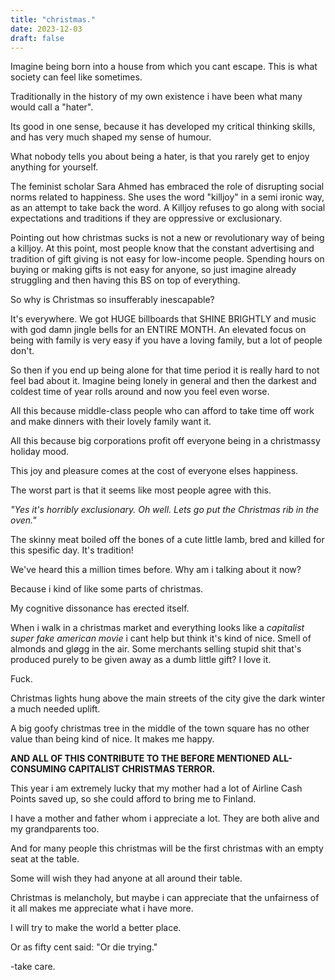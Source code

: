 ```yaml
---
title: "christmas."
date: 2023-12-03
draft: false
---
```


Imagine being born into a house from which you cant escape. This is what society can feel like sometimes.

Traditionally in the history of my own existence i have been what many would call a "hater".

Its good in one sense, because it has developed my critical thinking skills, and has very much shaped my sense of humour.

What nobody tells you about being a hater, is that you rarely get to enjoy anything for yourself.

The feminist scholar Sara Ahmed has embraced the role of disrupting social norms related to happiness. She uses the word "killjoy" in a semi ironic way, as an attempt to take back the word. A Killjoy refuses to go along with social expectations and traditions if they are oppressive or exclusionary.

Pointing out how christmas sucks is not a new or revolutionary way of being a killjoy. At this point, most people know that the constant advertising and tradition of gift giving is not easy for low-income people. Spending hours on buying or making gifts is not easy for anyone, so just imagine already struggling and then having this BS on top of everything.

So why is Christmas so insufferably inescapable?

It's everywhere. We got HUGE billboards that SHINE BRIGHTLY and music with god damn jingle bells for an ENTIRE MONTH. An elevated focus on being with family is very easy if you have a loving family, but a lot of people don't. 

So then if you end up being alone for that time period it is really hard to not feel bad about it. Imagine being lonely in general and then the darkest and coldest time of year rolls around and now you feel even worse.

All this because middle-class people who can afford to take time off work and make dinners with their lovely family want it.

All this because big corporations profit off everyone being in a christmassy holiday mood.

This joy and pleasure comes at the cost of everyone elses happiness.

The worst part is that it seems like most people agree with this.

*"Yes it's horribly exclusionary. Oh well. Lets go put the Christmas rib in the oven."*

The skinny meat boiled off the bones of a cute little lamb, bred and killed for this spesific day. It's tradition!

We've heard this a million times before. Why am i talking about it now?

Because i kind of like some parts of christmas.

My cognitive dissonance has erected itself.

When i walk in a christmas market and everything looks like a *capitalist super fake american movie* i cant help but think it's kind of nice. Smell of almonds and gløgg in the air. Some merchants selling stupid shit that's produced purely to be given away as a dumb little gift? I love it.

Fuck.

Christmas lights hung above the main streets of the city give the dark winter a much needed uplift.

A big goofy christmas tree in the middle of the town square has no other value than being kind of nice. It makes me happy.

**AND ALL OF THIS CONTRIBUTE TO THE BEFORE MENTIONED ALL-CONSUMING CAPITALIST CHRISTMAS TERROR.**

This year i am extremely lucky that my mother had a lot of Airline Cash Points saved up, so she could afford to bring me to Finland.

I have a mother and father whom i appreciate a lot. They are both alive and my grandparents too.

And for many people this christmas will be the first christmas with an empty seat at the table.

Some will wish they had anyone at all around their table.

Christmas is melancholy, but maybe i can appreciate that the unfairness of it all makes me appreciate what i have more.

I will try to make the world a better place.

Or as fifty cent said: "Or die trying."

-take care.











